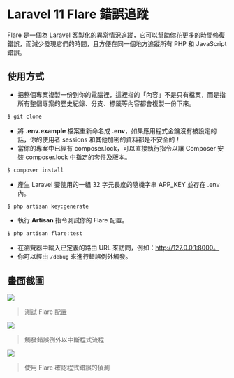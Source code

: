 # Laravel 11 Flare 錯誤追蹤

Flare 是一個為 Laravel 客製化的異常情況追蹤，它可以幫助你花更多的時間修復錯誤，而減少發現它們的時間，且方便在同一個地方追蹤所有 PHP 和 JavaScript 錯誤。

## 使用方式
- 把整個專案複製一份到你的電腦裡，這裡指的「內容」不是只有檔案，而是指所有整個專案的歷史紀錄、分支、標籤等內容都會複製一份下來。
```sh
$ git clone
```
- 將 __.env.example__ 檔案重新命名成 __.env__，如果應用程式金鑰沒有被設定的話，你的使用者 sessions 和其他加密的資料都是不安全的！
- 當你的專案中已經有 composer.lock，可以直接執行指令以讓 Composer 安裝 composer.lock 中指定的套件及版本。
```sh
$ composer install
```
- 產生 Laravel 要使用的一組 32 字元長度的隨機字串 APP_KEY 並存在 .env 內。
```sh
$ php artisan key:generate
```
- 執行 __Artisan__ 指令測試你的 Flare 配置。
```sh
$ php artisan flare:test
```
- 在瀏覽器中輸入已定義的路由 URL 來訪問，例如：http://127.0.0.1:8000。
- 你可以經由 `/debug` 來進行錯誤例外觸發。

## 畫面截圖
![](https://i.imgur.com/Y2z6USP.png)
> 測試 Flare 配置

![](https://i.imgur.com/rxiF3zl.png)
> 觸發錯誤例外以中斷程式流程

![](https://i.imgur.com/QDTaLb6.png)
> 使用 Flare 確認程式錯誤的偵測
